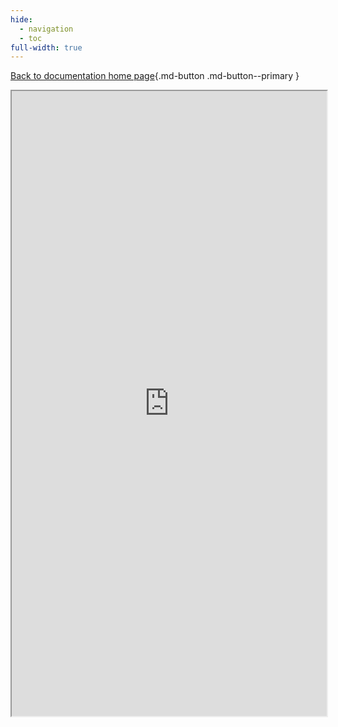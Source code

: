 ```yaml
---
hide:
  - navigation
  - toc
full-width: true
---
```

[Back to documentation home page](index.md){.md-button .md-button--primary }

<iframe src="https://rcg.uchicago.edu/jcoincoremeasures" title="download-all" style="width:100%; height:1000px;overflow:auto"> </iframe>
</div>


